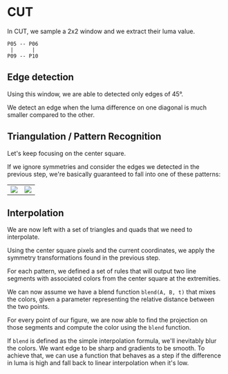# CUT

In CUT, we sample a 2x2 window and we extract their luma value.

```
P05 -- P06
 |      |
P09 -- P10
```

## Edge detection

Using this window, we are able to detected only edges of 45°.

We detect an edge when the luma difference on one diagonal is much smaller compared to the other.

## Triangulation / Pattern Recognition

Let's keep focusing on the center square.

If we ignore symmetries and consider the edges we detected in the previous step, we're basically guaranteed to fall into one of these patterns:

|||
|---|---|
![](../images/algorithm/cut2-patterns/0.svg) | ![](../images/algorithm/cut2-patterns/1.svg)

## Interpolation

We are now left with a set of triangles and quads that we need to interpolate.

Using the center square pixels and the current coordinates, we apply the symmetry transformations found in the previous step.

For each pattern, we defined a set of rules that will output two line segments with associated colors from the center square at the extremities.

We can now assume we have a blend function ```blend(A, B, t)``` that mixes the colors, given a parameter representing the relative distance between the two points.

For every point of our figure, we are now able to find the projection on those segments and compute the color using the ```blend``` function.

If ```blend``` is defined as the simple interpolation formula, we'll inevitably blur the colors. We want edge to be sharp and gradients to be smooth. To achieve that, we can use a function that behaves as a step if the difference in luma is high and fall back to linear interpolation when it's low.
